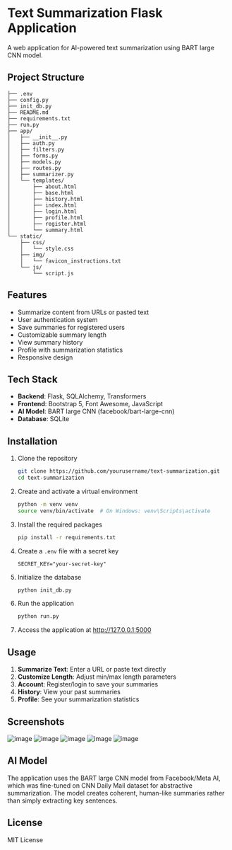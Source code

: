 # Text Summarization Flask Application

A web application for AI-powered text summarization using BART large CNN model.

## Project Structure

```
├── .env
├── config.py
├── init_db.py
├── README.md
├── requirements.txt
├── run.py
├── app/
│   ├── __init__.py
│   ├── auth.py
│   ├── filters.py
│   ├── forms.py
│   ├── models.py
│   ├── routes.py
│   ├── summarizer.py
│   └── templates/
│       ├── about.html
│       ├── base.html
│       ├── history.html
│       ├── index.html
│       ├── login.html
│       ├── profile.html
│       ├── register.html
│       └── summary.html
└── static/
    ├── css/
    │   └── style.css
    ├── img/
    │   └── favicon_instructions.txt
    └── js/
        └── script.js
```

## Features

- Summarize content from URLs or pasted text
- User authentication system
- Save summaries for registered users
- Customizable summary length
- View summary history
- Profile with summarization statistics
- Responsive design

## Tech Stack

- **Backend**: Flask, SQLAlchemy, Transformers
- **Frontend**: Bootstrap 5, Font Awesome, JavaScript
- **AI Model**: BART large CNN (facebook/bart-large-cnn)
- **Database**: SQLite

## Installation

1. Clone the repository
   ```bash
   git clone https://github.com/yourusername/text-summarization.git
   cd text-summarization
   ```

2. Create and activate a virtual environment
   ```bash
   python -m venv venv
   source venv/bin/activate  # On Windows: venv\Scripts\activate
   ```

3. Install the required packages
   ```bash
   pip install -r requirements.txt
   ```

4. Create a `.env` file with a secret key
   ```
   SECRET_KEY="your-secret-key"
   ```

5. Initialize the database
   ```bash
   python init_db.py
   ```

6. Run the application
   ```bash
   python run.py
   ```

7. Access the application at http://127.0.0.1:5000

## Usage

1. **Summarize Text**: Enter a URL or paste text directly
2. **Customize Length**: Adjust min/max length parameters
3. **Account**: Register/login to save your summaries
4. **History**: View your past summaries
5. **Profile**: See your summarization statistics

## Screenshots

![image](https://github.com/user-attachments/assets/aeccd8d1-6943-4617-8d02-69c30291d06c)
![image](https://github.com/user-attachments/assets/ac63c1e9-d480-4a6f-8032-756cd12d39c2)
![image](https://github.com/user-attachments/assets/1c627c4e-8ba4-4c21-9ae5-6c8737e4e0c8)
![image](https://github.com/user-attachments/assets/c5dcc148-cc03-4103-a411-9582ccfbf73f)
![image](https://github.com/user-attachments/assets/e8ae12e4-2ff1-4631-af3e-70cf57c591c0)



## AI Model

The application uses the BART large CNN model from Facebook/Meta AI, which was fine-tuned on CNN Daily Mail dataset for abstractive summarization. The model creates coherent, human-like summaries rather than simply extracting key sentences.

## License

MIT License

